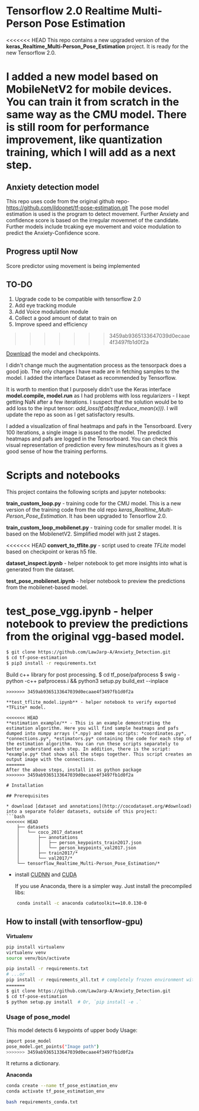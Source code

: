 # Tensorflow 2.0 Realtime Multi-Person Pose Estimation

<<<<<<< HEAD
This repo contains a new upgraded version of the **keras_Realtime_Multi-Person_Pose_Estimation** project. It is ready for the new Tensorflow 2.0.

I added a new model based on MobileNetV2 for mobile devices.
You can train it from scratch in the same way as the CMU model. There is still room for performance improvement, like quantization training, which I will add as a next step.
=======
## Anxiety detection model

This repo uses code from the original github repo-https://github.com/ildoonet/tf-pose-estimation.git
The pose model estimation is used is the program to detect movement.
Further Anxiety and confidence score is based on the irregular movemnet of the candidate. Further models include trcaking eye movement and voice modulation to predict the Anxiety-Confidence score.

## Progress uptil Now
Score predictor using movement is being implemented

## TO-DO
1. Upgrade code to be compatible with tensorflow 2.0
2. Add eye tracking module
3. Add Voice modulation module
4. Collect a good amount of datat to train on
5. Improve speed and efficiency
>>>>>>> 3459ab9365133647039d0ecaae4f3497fb1d0f2a

[Download](https://www.dropbox.com/s/gif7s1qlie2xftd/best_pose_mobilenet_model.zip?dl=1) the model and checkpoints.

I didn't change much the augmentation process as the tensorpack does a good job. The only changes I have made are in fetching samples to the model. I added the interface Dataset as recommended by Tensorflow.

It is worth to mention that I purposely didn't use the Keras interface **model.compile, model.run** as I had problems with loss regularizers - I kept getting NaN after a few iterations. I suspect that the solution would be to add loss to the input tensor: *add_loss(tf.abs(tf.reduce_mean(x)))*. I will update the repo as soon as I get satisfactory results.

I added a visualization of final heatmaps and pafs in the Tensorboard.
Every 100 iterations, a single image is passed to the model. The predicted heatmaps and pafs are logged in the Tensorboard.
You can check this visual representation of prediction every few minutes/hours as it gives a good sense of how the training performs.

# Scripts and notebooks

This project contains the following scripts and jupyter notebooks:

**train_custom_loop.py** - training code for the CMU model. This is a new version of the training code from the old repo *keras_Realtime_Multi-Person_Pose_Estimation*. It has been upgraded to Tensorflow 2.0.

**train_custom_loop_mobilenet.py** - training code for smaller model. It is based on the MobilenetV2. Simplified model with just 2 stages.

<<<<<<< HEAD
**convert_to_tflite.py** - script used to create *TFLite* model based on checkpoint or keras h5 file.

**dataset_inspect.ipynb** - helper notebook to get more insights into what is generated from the dataset.

**test_pose_mobilenet.ipynb** - helper notebook to preview the predictions from the mobilenet-based model.

**test_pose_vgg.ipynb** - helper notebook to preview the predictions from the original vgg-based model.
=======
```bash
$ git clone https://github.com/LawJarp-A/Anxiety_Detection.git
$ cd tf-pose-estimation
$ pip3 install -r requirements.txt
```

Build c++ library for post processing. 
$ cd tf_pose/pafprocess
$ swig -python -c++ pafprocess.i && python3 setup.py build_ext --inplace
```
>>>>>>> 3459ab9365133647039d0ecaae4f3497fb1d0f2a

**test_tflite_model.ipynb** - helper notebook to verify exported *TFLite* model.

<<<<<<< HEAD
**estimation_example/** - This is an example demonstrating the estimation algorithm. Here you will find sample heatmaps and pafs dumped into numpy arrays (*.npy) and some scripts: *coordinates.py*, *connections.py*, *estimators.py* containing the code for each step of the estimation algorithm. You can run these scripts separately to better understand each step. In addition, there is the script: *example.py* that shows all the steps together. This script creates an output image with the connections.  
=======
After the above steps, install it as python package
>>>>>>> 3459ab9365133647039d0ecaae4f3497fb1d0f2a

# Installation

## Prerequisites

* download [dataset and annotations](http://cocodataset.org/#download) into a separate folder datasets, outside of this project:
```bash
<<<<<<< HEAD
    ├── datasets
    │   └── coco_2017_dataset
    │       ├── annotations
    │       │   ├── person_keypoints_train2017.json
    │       │   └── person_keypoints_val2017.json
    │       ├── train2017/*
    │       └── val2017/*
    └── tensorflow_Realtime_Multi-Person_Pose_Estimation/*
```                
* install [CUDNN](https://developer.nvidia.com/cudnn) and [CUDA](https://developer.nvidia.com/cuda-downloads)

    If you use Anaconda, there is a simpler way. Just install the precompiled libs:
```bash    
    conda install -c anaconda cudatoolkit==10.0.130-0
```

## How to install (with tensorflow-gpu)


**Virtualenv**

```bash
pip install virtualenv
virtualenv venv
source venv/bin/activate

pip install -r requirements.txt
# ...or
pip install -r requirements_all.txt # completely frozen environment with all dependent libraries
=======
$ git clone https://github.com/LawJarp-A/Anxiety_Detection.git
$ cd tf-pose-estimation
$ python setup.py install  # Or, `pip install -e .`
```

### Usage of pose_model

This model detects 6 keypoints of upper body
Usage:

```bash
import pose_model
pose_model.get_points("Image path")
>>>>>>> 3459ab9365133647039d0ecaae4f3497fb1d0f2a
```
It returns a dictionary.

**Anaconda**

```bash
conda create --name tf_pose_estimation_env
conda activate tf_pose_estimation_env

bash requirements_conda.txt
```
